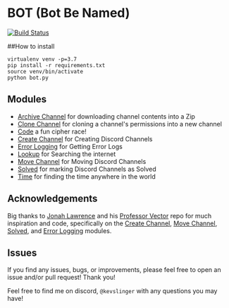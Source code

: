 # BOT (Bot Be Named)
[![Build Status](https://travis-ci.com/kevslinger/DiscordCipherRace.svg?branch=main)](https://travis-ci.com/kevslinger/DiscordCipherRace)

##How to install

```
virtualenv venv -p=3.7
pip install -r requirements.txt
source venv/bin/activate
python bot.py
```


## Modules

- [Archive Channel](./modules/archive_channel) for downloading channel contents into a Zip
- [Clone Channel](./modules/clone_channel) for cloning a channel's permissions into a new channel  
- [Code](./modules/code) a fun cipher race!
- [Create Channel](./modules/create_channel) for Creating Discord Channels
- [Error Logging](./modules/error_logging) for Getting Error Logs
- [Lookup](./modules/lookup) for Searching the internet  
- [Move Channel](./modules/move_channel) for Moving Discord Channels
- [Solved](./modules/solved) for marking Discord Channels as Solved
- [Time](./modules/time) for finding the time anywhere in the world


## Acknowledgements

Big thanks to [Jonah Lawrence](https://github.com/DenverCoder1) and his [Professor Vector](https://github.com/DenverCoder1/professor-vector-discord-bot)
repo for much inspiration and code, specifically on the [Create Channel](https://github.com/kevslinger/DiscordCipherRace/tree/main/modules/create_channel),
[Move Channel](https://github.com/kevslinger/DiscordCipherRace/tree/main/modules/move_channel),
[Solved](https://github.com/kevslinger/DiscordCipherRace/tree/main/modules/solved), and 
[Error Logging](https://github.com/kevslinger/DiscordCipherRace/tree/main/modules/error_logging) modules. 

## Issues

If you find any issues, bugs, or improvements, please feel free to open an issue and/or pull request! Thank you!

Feel free to find me on discord, `@kevslinger` with any questions you may have!
